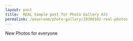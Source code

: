 ```yaml
---
layout: post
title:  REAL Sample post for Photo Gallery #23
permalink: /newsroom/photo-gallery/20200102-real-photos
---
```

New Photos for everyone
